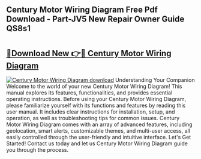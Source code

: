## Century Motor Wiring Diagram Free Pdf Download - Part-JV5 New Repair Owner Guide QS8s1

# <h2><a href="http://dfi242.blite.top/?on=Century+Motor+Wiring+Diagram">🔗Download New 👉🔴 Century Motor Wiring Diagram</a></h2>

[![Century Motor Wiring Diagram download](https://i.imgur.com/lujVjoI.png)](http://dfi242.blite.top/?on=Century+Motor+Wiring+Diagram)
Understanding Your Companion Welcome to the world of your new Century Motor Wiring Diagram! This manual explores its features, functionalities, and provides essential operating instructions. Before using your Century Motor Wiring Diagram, please familiarize yourself with its functions and features by reading this user manual. It includes clear instructions for installation, setup, and operation, as well as troubleshooting tips for common issues. Century Motor Wiring Diagram comes with an array of advanced features, including geolocation, smart alerts, customizable themes, and multi-user access, all easily controlled through the user-friendly and intuitive interface. Let's Get Started! Contact us today and let us Century Motor Wiring Diagram guide you through the process.
